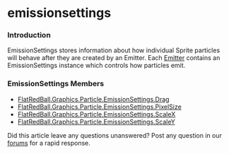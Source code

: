 # emissionsettings

### Introduction

EmissionSettings stores information about how individual Sprite particles will behave after they are created by an Emitter. Each [Emitter](../../../../../../frb/docs/index.php) contains an EmissionSettings instance which controls how particles emit.

### EmissionSettings Members

* [FlatRedBall.Graphics.Particle.EmissionSettings.Drag](../../../../../../frb/docs/index.php)
* [FlatRedBall.Graphics.Particle.EmissionSettings.PixelSize](../../../../../../frb/docs/index.php)
* [FlatRedBall.Graphics.Particle.EmissionSettings.ScaleX](../../../../../../frb/docs/index.php)
* [FlatRedBall.Graphics.Particle.EmissionSettings.ScaleY](../../../../../../frb/docs/index.php)

Did this article leave any questions unanswered? Post any question in our [forums](../../../../../../frb/forum.md) for a rapid response.
